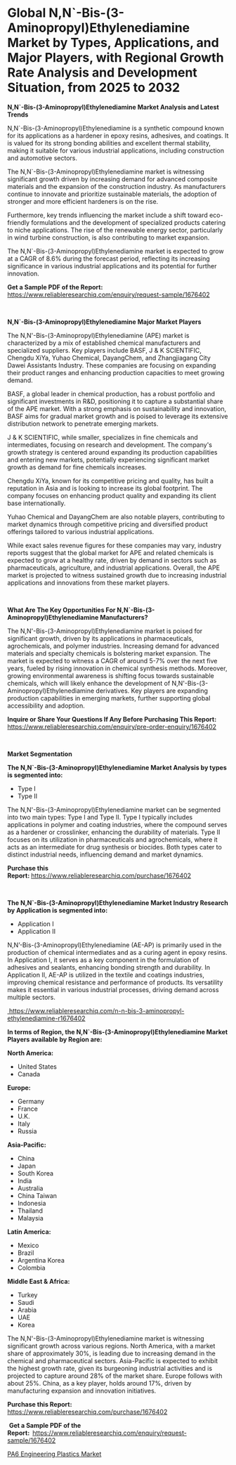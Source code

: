 <p><h1>Global N,N`-Bis-(3-Aminopropyl)Ethylenediamine Market by Types, Applications, and Major Players, with Regional Growth Rate Analysis and Development Situation, from 2025 to 2032</h1></p><p><strong>N,N`-Bis-(3-Aminopropyl)Ethylenediamine Market Analysis and Latest Trends</strong></p>
<p><p>N,N`-Bis-(3-Aminopropyl)Ethylenediamine is a synthetic compound known for its applications as a hardener in epoxy resins, adhesives, and coatings. It is valued for its strong bonding abilities and excellent thermal stability, making it suitable for various industrial applications, including construction and automotive sectors. </p><p>The N,N`-Bis-(3-Aminopropyl)Ethylenediamine market is witnessing significant growth driven by increasing demand for advanced composite materials and the expansion of the construction industry. As manufacturers continue to innovate and prioritize sustainable materials, the adoption of stronger and more efficient hardeners is on the rise. </p><p>Furthermore, key trends influencing the market include a shift toward eco-friendly formulations and the development of specialized products catering to niche applications. The rise of the renewable energy sector, particularly in wind turbine construction, is also contributing to market expansion. </p><p>The N,N`-Bis-(3-Aminopropyl)Ethylenediamine market is expected to grow at a CAGR of 8.6% during the forecast period, reflecting its increasing significance in various industrial applications and its potential for further innovation.</p></p>
<p><strong>Get a Sample PDF of the Report:&nbsp;</strong> <a href="https://www.reliableresearchiq.com/enquiry/request-sample/1676402?utm_campaign=2717&utm_medium=2&utm_source=Github&utm_content=ia&utm_term=24032025&utm_id=nn-bis-3-aminopropylethylenediamine">https://www.reliableresearchiq.com/enquiry/request-sample/1676402</a></p>
<p>&nbsp;</p>
<p><strong>N,N`-Bis-(3-Aminopropyl)Ethylenediamine Major Market Players</strong></p>
<p><p>The N,N'-Bis-(3-Aminopropyl)Ethylenediamine (APE) market is characterized by a mix of established chemical manufacturers and specialized suppliers. Key players include BASF, J & K SCIENTIFIC, Chengdu XiYa, Yuhao Chemical, DayangChem, and Zhangjiagang City Dawei Assistants Industry. These companies are focusing on expanding their product ranges and enhancing production capacities to meet growing demand.</p><p>BASF, a global leader in chemical production, has a robust portfolio and significant investments in R&D, positioning it to capture a substantial share of the APE market. With a strong emphasis on sustainability and innovation, BASF aims for gradual market growth and is poised to leverage its extensive distribution network to penetrate emerging markets.</p><p>J & K SCIENTIFIC, while smaller, specializes in fine chemicals and intermediates, focusing on research and development. The company's growth strategy is centered around expanding its production capabilities and entering new markets, potentially experiencing significant market growth as demand for fine chemicals increases.</p><p>Chengdu XiYa, known for its competitive pricing and quality, has built a reputation in Asia and is looking to increase its global footprint. The company focuses on enhancing product quality and expanding its client base internationally.</p><p>Yuhao Chemical and DayangChem are also notable players, contributing to market dynamics through competitive pricing and diversified product offerings tailored to various industrial applications.</p><p>While exact sales revenue figures for these companies may vary, industry reports suggest that the global market for APE and related chemicals is expected to grow at a healthy rate, driven by demand in sectors such as pharmaceuticals, agriculture, and industrial applications. Overall, the APE market is projected to witness sustained growth due to increasing industrial applications and innovations from these market players.</p></p>
<p>&nbsp;</p>
<p><strong>What Are The Key Opportunities For N,N`-Bis-(3-Aminopropyl)Ethylenediamine Manufacturers?</strong></p>
<p><p>The N,N'-Bis-(3-Aminopropyl)Ethylenediamine market is poised for significant growth, driven by its applications in pharmaceuticals, agrochemicals, and polymer industries. Increasing demand for advanced materials and specialty chemicals is bolstering market expansion. The market is expected to witness a CAGR of around 5-7% over the next five years, fueled by rising innovation in chemical synthesis methods. Moreover, growing environmental awareness is shifting focus towards sustainable chemicals, which will likely enhance the development of N,N'-Bis-(3-Aminopropyl)Ethylenediamine derivatives. Key players are expanding production capabilities in emerging markets, further supporting global accessibility and adoption.</p></p>
<p><strong>Inquire or Share Your Questions If Any Before Purchasing This Report:</strong> <a href="https://www.reliableresearchiq.com/enquiry/pre-order-enquiry/1676402?utm_campaign=2717&utm_medium=2&utm_source=Github&utm_content=ia&utm_term=24032025&utm_id=nn-bis-3-aminopropylethylenediamine">https://www.reliableresearchiq.com/enquiry/pre-order-enquiry/1676402</a></p>
<p>&nbsp;</p>
<p><strong>Market Segmentation</strong></p>
<p><strong>The N,N`-Bis-(3-Aminopropyl)Ethylenediamine Market Analysis by types is segmented into:</strong></p>
<p><ul><li>Type I</li><li>Type II</li></ul></p>
<p><p>The N,N'-Bis-(3-Aminopropyl)Ethylenediamine market can be segmented into two main types: Type I and Type II. Type I typically includes applications in polymer and coating industries, where the compound serves as a hardener or crosslinker, enhancing the durability of materials. Type II focuses on its utilization in pharmaceuticals and agrochemicals, where it acts as an intermediate for drug synthesis or biocides. Both types cater to distinct industrial needs, influencing demand and market dynamics.</p></p>
<p><strong>Purchase this Report:&nbsp;</strong><a href="https://www.reliableresearchiq.com/purchase/1676402?utm_campaign=2717&utm_medium=2&utm_source=Github&utm_content=ia&utm_term=24032025&utm_id=nn-bis-3-aminopropylethylenediamine">https://www.reliableresearchiq.com/purchase/1676402</a></p>
<p>&nbsp;</p>
<p><strong>The N,N`-Bis-(3-Aminopropyl)Ethylenediamine Market Industry Research by Application is segmented into:</strong></p>
<p><ul><li>Application I</li><li>Application II</li></ul></p>
<p><p>N,N’-Bis-(3-Aminopropyl)Ethylenediamine (AE-AP) is primarily used in the production of chemical intermediates and as a curing agent in epoxy resins. In Application I, it serves as a key component in the formulation of adhesives and sealants, enhancing bonding strength and durability. In Application II, AE-AP is utilized in the textile and coatings industries, improving chemical resistance and performance of products. Its versatility makes it essential in various industrial processes, driving demand across multiple sectors.</p></p>
<p><a href="https://www.reliableresearchiq.com/n-n-bis-3-aminopropyl-ethylenediamine-r1676402?utm_campaign=2717&utm_medium=2&utm_source=Github&utm_content=ia&utm_term=24032025&utm_id=nn-bis-3-aminopropylethylenediamine">&nbsp;https://www.reliableresearchiq.com/n-n-bis-3-aminopropyl-ethylenediamine-r1676402</a></p>
<p><strong>In terms of Region, the N,N`-Bis-(3-Aminopropyl)Ethylenediamine Market Players available by Region are:</strong></p>
<p>
    <p> <strong> North America: </strong>
        <ul>
            <li>United States</li>
            <li>Canada</li>
        </ul>
        </p> 
    <p> <strong> Europe: </strong>
        <ul>
            <li>Germany</li>
            <li>France</li>
            <li>U.K.</li>
            <li>Italy</li>
            <li>Russia</li>
        </ul>
        </p> 
    <p> <strong> Asia-Pacific: </strong>
        <ul>
            <li>China</li>
            <li>Japan</li>
            <li>South Korea</li>
            <li>India</li>
            <li>Australia</li>
            <li>China Taiwan</li>
            <li>Indonesia</li>
            <li>Thailand</li>
            <li>Malaysia</li>
        </ul>
        </p> 
    <p> <strong> Latin America: </strong>
        <ul>
            <li>Mexico</li>
            <li>Brazil</li>
            <li>Argentina Korea</li>
            <li>Colombia</li>
        </ul>
        </p> 
    <p> <strong> Middle East & Africa: </strong>
        <ul>
            <li>Turkey</li>
            <li>Saudi</li>
            <li>Arabia</li>
            <li>UAE</li>
            <li>Korea</li>
        </ul>
    </p>
    </p>
<p><p>The N,N'-Bis-(3-Aminopropyl)Ethylenediamine market is witnessing significant growth across various regions. North America, with a market share of approximately 30%, is leading due to increasing demand in the chemical and pharmaceutical sectors. Asia-Pacific is expected to exhibit the highest growth rate, given its burgeoning industrial activities and is projected to capture around 28% of the market share. Europe follows with about 25%. China, as a key player, holds around 17%, driven by manufacturing expansion and innovation initiatives.</p></p>
<p><strong>Purchase this Report: </strong><a href="https://www.reliableresearchiq.com/purchase/1676402?utm_campaign=2717&utm_medium=2&utm_source=Github&utm_content=ia&utm_term=24032025&utm_id=nn-bis-3-aminopropylethylenediamine">https://www.reliableresearchiq.com/purchase/1676402</a></p>
<p>&nbsp;<strong>Get a Sample PDF of the Report:&nbsp;&nbsp;</strong><a href="https://www.reliableresearchiq.com/enquiry/request-sample/1676402?utm_campaign=2717&utm_medium=2&utm_source=Github&utm_content=ia&utm_term=24032025&utm_id=nn-bis-3-aminopropylethylenediamine">https://www.reliableresearchiq.com/enquiry/request-sample/1676402</a></p>
<p><strong></strong></p>
<p><p><a href="https://github.com/vjorelaclliv/Market-Research-Report-List-1/blob/main/pa6-engineering-plastics-market.md?utm_campaign=2717&utm_medium=2&utm_source=Github&utm_content=ia&utm_term=24032025&utm_id=nn-bis-3-aminopropylethylenediamine">PA6 Engineering Plastics Market</a></p></p>
